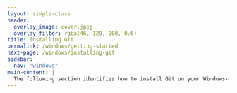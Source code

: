 ```yaml
---
layout: simple-class
header:
  overlay_image: cover.jpeg
  overlay_filter: rgba(46, 129, 200, 0.6)
title: Installing Git
permalink: /windows/getting-started
next-page: /windows/installing-git
sidebar:
  nav: "windows"
main-content: |
  The following section identifies how to install Git on your Windows-machine as well as the different configuration options that you should setup before you beginning to work on a project. 
---
```

